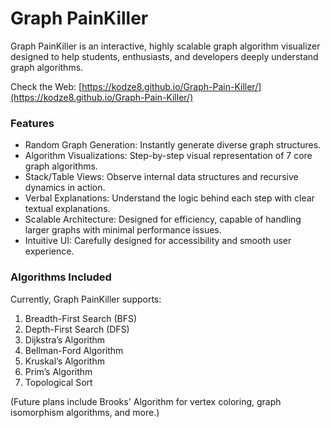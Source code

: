 # Graph PainKiller
Graph PainKiller is an interactive, highly scalable graph algorithm visualizer designed to help students, enthusiasts, and developers deeply understand graph algorithms.

Check the Web: [https://kodze8.github.io/Graph-Pain-Killer/](https://kodze8.github.io/Graph-Pain-Killer/)

### Features
- Random Graph Generation: Instantly generate diverse graph structures.
- Algorithm Visualizations: Step-by-step visual representation of 7 core graph algorithms.
- Stack/Table Views: Observe internal data structures and recursive dynamics in action.
- Verbal Explanations: Understand the logic behind each step with clear textual explanations.
- Scalable Architecture: Designed for efficiency, capable of handling larger graphs with minimal performance issues.
- Intuitive UI: Carefully designed for accessibility and smooth user experience.

### Algorithms Included
Currently, Graph PainKiller supports:

1. Breadth-First Search (BFS)
2. Depth-First Search (DFS)
3. Dijkstra’s Algorithm
4. Bellman-Ford Algorithm
5. Kruskal’s Algorithm
6. Prim’s Algorithm
7. Topological Sort

(Future plans include Brooks' Algorithm for vertex coloring, graph isomorphism algorithms, and more.)

